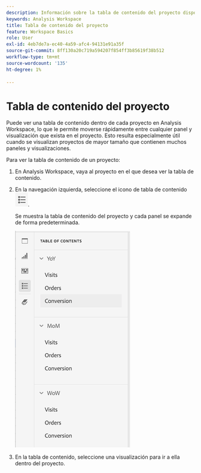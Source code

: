 ```yaml
---
description: Información sobre la tabla de contenido del proyecto disponible en los proyectos
keywords: Analysis Workspace
title: Tabla de contenido del proyecto
feature: Workspace Basics
role: User
exl-id: 4eb7de7a-ec40-4a59-afc4-94131e91a35f
source-git-commit: 8ff130a20c719a594207f854ff3b85619f38b512
workflow-type: tm+mt
source-wordcount: '135'
ht-degree: 1%

---
```


# Tabla de contenido del proyecto

Puede ver una tabla de contenido dentro de cada proyecto en Analysis Workspace, lo que le permite moverse rápidamente entre cualquier panel y visualización que exista en el proyecto. Esto resulta especialmente útil cuando se visualizan proyectos de mayor tamaño que contienen muchos paneles y visualizaciones.

Para ver la tabla de contenido de un proyecto:

1. En Analysis Workspace, vaya al proyecto en el que desea ver la tabla de contenido.

1. En la navegación izquierda, seleccione el icono de tabla de contenido ![icono de tabla de contenido](assets/toc-icon.png).

   Se muestra la tabla de contenido del proyecto y cada panel se expande de forma predeterminada.

   ![TDC del proyecto expandido](assets/project-toc-expanded.png)

1. En la tabla de contenido, seleccione una visualización para ir a ella dentro del proyecto.

